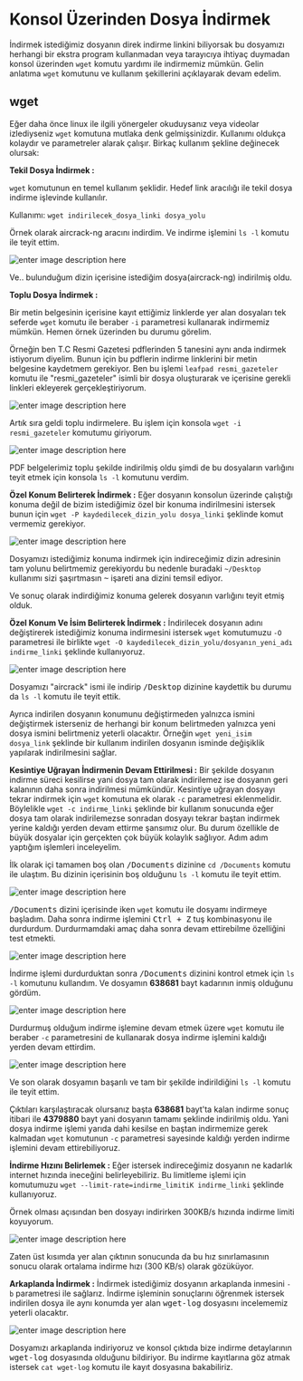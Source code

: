 Konsol Üzerinden Dosya İndirmek
=

İndirmek istediğimiz dosyanın direk indirme linkini biliyorsak bu dosyamızı herhangi bir ekstra program kullanmadan veya tarayıcıya ihtiyaç duymadan konsol üzerinden `wget` komutu yardımı ile indirmemiz mümkün. Gelin anlatıma `wget` komutunu ve kullanım şekillerini açıklayarak devam edelim.

wget
-

Eğer daha önce linux ile ilgili yönergeler okuduysanız veya videolar izlediyseniz `wget` komutuna mutlaka denk gelmişsinizdir. Kullanımı oldukça kolaydır ve parametreler alarak çalışır. Birkaç kullanım şekline değinecek olursak:

**Tekil Dosya İndirmek :**

`wget` komutunun en temel kullanım şeklidir. Hedef link aracılığı ile tekil dosya indirme işlevinde kullanılır.

Kullanımı: `wget indirilecek_dosya_linki dosya_yolu`

Örnek olarak aircrack-ng aracını indirdim. Ve indirme işlemini `ls -l`
komutu ile teyit ettim.

![enter image description here](https://raw.githubusercontent.com/taylanbildik/Linux_Dersleri/master/img/18-%20Konsol%20%C3%9Czerinden%20Dosya%20%C4%B0ndirmek/1.gif)

Ve.. bulunduğum dizin içerisine istediğim dosya(aircrack-ng) indirilmiş oldu. 

**Toplu Dosya İndirmek :**

Bir metin belgesinin içerisine kayıt ettiğimiz linklerde yer alan dosyaları tek seferde `wget` komutu ile beraber `-i` parametresi kullanarak indirmemiz mümkün. Hemen örnek üzerinden bu durumu görelim.

Örneğin ben T.C Resmi Gazetesi pdflerinden 5 tanesini aynı anda indirmek istiyorum diyelim. Bunun için bu pdflerin indirme linklerini bir metin belgesine kaydetmem gerekiyor. Ben bu işlemi `leafpad resmi_gazeteler` komutu ile "resmi_gazeteler" isimli bir dosya oluşturarak ve içerisine gerekli linkleri ekleyerek gerçekleştiriyorum.

![enter image description here](https://raw.githubusercontent.com/taylanbildik/Linux_Dersleri/master/img/18-%20Konsol%20%C3%9Czerinden%20Dosya%20%C4%B0ndirmek/2.png)

Artık sıra geldi toplu indirmelere. Bu işlem için konsola `wget -i resmi_gazeteler` komutumu giriyorum.

![enter image description here](https://raw.githubusercontent.com/taylanbildik/Linux_Dersleri/master/img/18-%20Konsol%20%C3%9Czerinden%20Dosya%20%C4%B0ndirmek/3.gif)

PDF belgelerimiz toplu şekilde indirilmiş oldu şimdi de bu dosyaların varlığını teyit etmek için konsola `ls -l` komutunu verdim.


**Özel Konum Belirterek İndirmek :**
Eğer dosyanın konsolun üzerinde çalıştığı konuma değil de bizim istediğimiz özel bir konuma indirilmesini istersek bunun için `wget -P kaydedilecek_dizin_yolu dosya_linki` şeklinde komut vermemiz gerekiyor.

![enter image description here](https://raw.githubusercontent.com/taylanbildik/Linux_Dersleri/master/img/18-%20Konsol%20%C3%9Czerinden%20Dosya%20%C4%B0ndirmek/4.gif)

Dosyamızı istediğimiz konuma indirmek için indireceğimiz dizin adresinin tam yolunu belirtmemiz gerekiyordu bu nedenle buradaki `~/Desktop` kullanımı sizi şaşırtmasın <kbd>~</kbd> işareti ana dizini temsil ediyor.

Ve sonuç olarak indirdiğimiz konuma gelerek dosyanın varlığını teyit etmiş olduk.

**Özel Konum Ve İsim Belirterek İndirmek :**
İndirilecek dosyanın adını değiştirerek istediğimiz konuma indirmesini istersek `wget` komutumuzu `-O` parametresi ile birlikte `wget -O kaydedilecek_dizin_yolu/dosyanın_yeni_adı indirme_linki` şeklinde kullanıyoruz.

![enter image description here](https://raw.githubusercontent.com/taylanbildik/Linux_Dersleri/master/img/18-%20Konsol%20%C3%9Czerinden%20Dosya%20%C4%B0ndirmek/5.gif)

Dosyamızı "aircrack" ismi ile indirip <kbd>/Desktop</kbd> dizinine kaydettik bu durumu da `ls -l` komutu ile teyit ettik.

Ayrıca indirilen dosyanın konumunu değiştirmeden yalnızca ismini değiştirmek isterseniz de herhangi bir konum belirtmeden yalnızca yeni dosya ismini belirtmeniz yeterli olacaktır. Örneğin `wget yeni_isim dosya_link` şeklinde bir kullanım indirilen dosyanın isminde değişiklik yapılarak indirilmesini sağlar.

**Kesintiye Uğrayan İndirmenin Devam Ettirilmesi :**
Bir şekilde dosyanın indirme süreci kesilirse yani dosya tam olarak indirilemez ise dosyanın geri kalanının daha sonra indirilmesi mümkündür. Kesintiye uğrayan dosyayı tekrar indirmek için `wget` komutuna ek olarak `-c` parametresi eklenmelidir. Böylelikle `wget -c indirme_linki` şeklinde bir kullanım sonucunda eğer dosya tam olarak indirilemezse sonradan dosyayı tekrar baştan indirmek yerine kaldığı yerden devam ettirme şansımız olur. Bu durum özellikle de büyük dosyalar için gerçekten çok büyük kolaylık sağlıyor.
Adım adım yaptığım işlemleri inceleyelim.

İlk olarak içi tamamen boş olan <kbd>/Documents</kbd> dizinine `cd /Documents` komutu ile ulaştım. Bu dizinin içerisinin boş olduğunu `ls -l` komutu ile teyit ettim.

![enter image description here](https://raw.githubusercontent.com/taylanbildik/Linux_Dersleri/master/img/18-%20Konsol%20%C3%9Czerinden%20Dosya%20%C4%B0ndirmek/6.png)

<kbd>/Documents</kbd> dizini içerisinde iken `wget` komutu ile dosyamı indirmeye başladım. Daha sonra indirme işlemini <kbd>Ctrl + Z</kbd> tuş kombinasyonu ile durdurdum. Durdurmamdaki amaç daha sonra devam ettirebilme özelliğini test etmekti.

![enter image description here](https://raw.githubusercontent.com/taylanbildik/Linux_Dersleri/master/img/18-%20Konsol%20%C3%9Czerinden%20Dosya%20%C4%B0ndirmek/7.gif)

İndirme işlemi durdurduktan sonra <kbd>/Documents</kbd> dizinini kontrol etmek için `ls -l` komutunu kullandım. Ve dosyamın **638681** bayt kadarının inmiş olduğunu gördüm.

![enter image description here](https://raw.githubusercontent.com/taylanbildik/Linux_Dersleri/master/img/18-%20Konsol%20%C3%9Czerinden%20Dosya%20%C4%B0ndirmek/8.png)

Durdurmuş olduğum indirme işlemine devam etmek üzere `wget` komutu ile beraber `-c` parametresini de kullanarak dosya indirme işlemini kaldığı yerden devam ettirdim.

![enter image description here](https://raw.githubusercontent.com/taylanbildik/Linux_Dersleri/master/img/18-%20Konsol%20%C3%9Czerinden%20Dosya%20%C4%B0ndirmek/9.gif)

Ve son olarak dosyamın başarılı ve tam bir şekilde indirildiğini `ls -l` komutu ile teyit ettim.

Çıktıları karşılaştıracak olursanız başta **638681** bayt'ta kalan indirme sonuç itibari ile **4379880** bayt yani dosyanın tamamı şeklinde indirilmiş oldu. Yani dosya indirme işlemi yarıda dahi kesilse en baştan indirmemize gerek kalmadan `wget` komutunun `-c` parametresi sayesinde kaldığı yerden indirme işlemini devam ettirebiliyoruz.

**İndirme Hızını Belirlemek :**
Eğer istersek indireceğimiz dosyanın ne kadarlık internet hızında ineceğini belirleyebiliriz. Bu limitleme işlemi için komutumuzu `wget --limit-rate=indirme_limitiK indirme_linki` şeklinde kullanıyoruz.

Örnek olması açısından ben dosyayı indirirken 300KB/s hızında indirme limiti koyuyorum.

![enter image description here](https://raw.githubusercontent.com/taylanbildik/Linux_Dersleri/master/img/18-%20Konsol%20%C3%9Czerinden%20Dosya%20%C4%B0ndirmek/10.gif)

Zaten üst kısımda yer alan çıktının sonucunda da bu hız sınırlamasının sonucu olarak ortalama indirme hızı (300 KB/s) olarak gözüküyor.

**Arkaplanda İndirmek :**
İndirmek istediğimiz dosyanın arkaplanda inmesini `-b` parametresi ile sağlarız. İndirme işleminin sonuçlarını öğrenmek istersek indirilen dosya ile aynı konumda yer alan <kbd>wget-log</kbd> dosyasını incelememiz yeterli olacaktır.

![enter image description here](https://raw.githubusercontent.com/taylanbildik/Linux_Dersleri/master/img/18-%20Konsol%20%C3%9Czerinden%20Dosya%20%C4%B0ndirmek/11.gif)

Dosyamızı arkaplanda indiriyoruz ve konsol çıktıda bize indirme detaylarının <kbd>wget-log</kbd> dosyasında olduğunu bildiriyor. Bu indirme kayıtlarına göz atmak istersek `cat wget-log` komutu ile kayıt dosyasına bakabiliriz.

